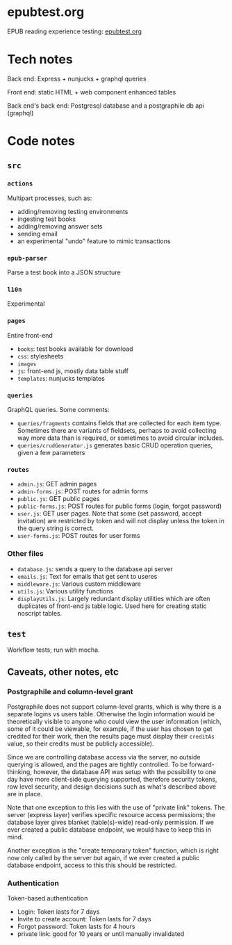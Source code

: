 # epubtest.org

EPUB reading experience testing: [epubtest.org](https://epubtest.org)

# Tech notes

Back end: Express + nunjucks + graphql queries

Front end: static HTML + web component enhanced tables

Back end's back end: Postgresql database and a postgraphile db api (graphql)

# Code notes

## `src`

### `actions`

Multipart processes, such as:

* adding/removing testing environments
* ingesting test books
* adding/removing answer sets
* sending email
* an experimental "undo" feature to mimic transactions

### `epub-parser`

Parse a test book into a JSON structure

### `l10n`

Experimental

### `pages`

Entire front-end

* `books`: test books available for download
* `css`: stylesheets
* `images`
* `js`: front-end js, mostly data table stuff
* `templates`: nunjucks templates

### `queries`

GraphQL queries. Some comments:

* `queries/fragments` contains fields that are collected for each item type. Sometimes there are variants of fieldsets, perhaps to avoid collecting way more data than is required, or sometimes to avoid circular includes.
* `queries/crudGenerator.js` generates basic CRUD operation queries, given a few parameters

### `routes`

* `admin.js`: GET admin pages
* `admin-forms.js`: POST routes for admin forms
* `public.js`: GET public pages
* `public-forms.js`: POST routes for public forms (login, forgot password)
* `user.js`: GET user pages. Note that some (set password, accept invitation) are restricted by token and will not display unless the token in the query string is correct.
* `user-forms.js`: POST routes for user forms

### Other files

* `database.js`: sends a query to the database api server
* `emails.js`: Text for emails that get sent to useres
* `middleware.js`: Various custom middleware
* `utils.js`: Various utility functions
* `displayUtils.js`: Largely redundant display utilities which are often duplicates of front-end js table logic. Used here for creating static noscript tables.

## `test`

Workflow tests; run with mocha.

## Caveats, other notes, etc

### Postgraphile and column-level grant

Postgraphile does not support column-level grants, which is why there is a separate logins vs users table. Otherwise the login information would be theoretically visible to anyone who could view the user information (which, some of it could be viewable, for example, if the user has chosen to get credited for their work, then the results page must display their `creditAs` value, so their credits must be publicly accessible).

Since we are controlling database access via the server, no outside querying is allowed, and the pages are tightly controlled. To be forward-thinking, however, the database API was setup with the possibility to one day have more client-side querying supported, therefore security tokens, row level security, and design decisions such as what's described above are in place.

Note that one exception to this lies with the use of "private link" tokens. The server (express layer) verifies specific resource access permissions; the database layer gives blanket (table(s)-wide) read-only permission. If we ever created a public database endpoint, we would have to keep this in mind. 

Another exception is the "create temporary token" function, which is right now only called by the server but again, if we ever created a public database endpoint, access to this this should be restricted.

### Authentication

Token-based authentication

* Login: Token lasts for 7 days
* Invite to create account: Token lasts for 7 days
* Forgot password: Token lasts for 4 hours
* private link: good for 10 years or until manually invalidated

